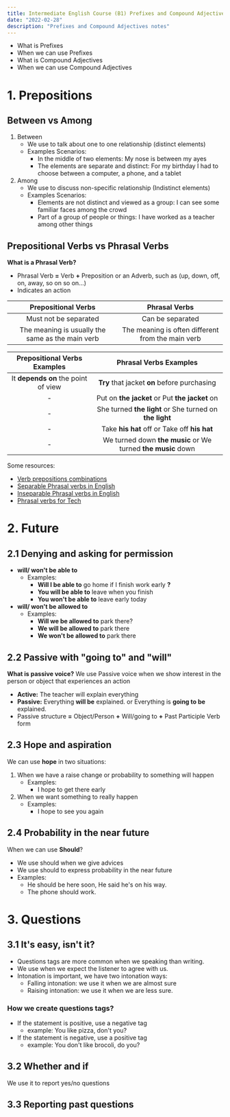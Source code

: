 ```yaml
---
title: Intermediate English Course (B1) Prefixes and Compound Adjectives
date: "2022-02-28"
description: "Prefixes and Compound Adjectives notes"
---
```


<!-- date: año-mes-día -->

- What is Prefixes
- When we can use Prefixes
- What is Compound Adjectives
- When we can use Compound Adjectives

# 1. Prepositions

## Between vs Among

1. Between
   - We use to talk about one to one relationship (distinct elements)
   - Examples Scenarios:
     - In the middle of two elements: My nose is between my ayes
     - The elements are separate and distinct: For my birthday I had to choose between a computer, a phone, and a tablet
2. Among
   - We use to discuss non-specific relationship (Indistinct elements)
   - Examples Scenarios:
     - Elements are not distinct and viewed as a group: I can see some familiar faces among the crowd
     - Part of a group of people or things: I have worked as a teacher among other things

## Prepositional Verbs vs Phrasal Verbs

**What is a Phrasal Verb?**

- Phrasal Verb **=** Verb **+** Preposition or an Adverb, such as (up, down, off, on, away, so on so on...)
- Indicates an action

|               Prepositional Verbs                |                   Phrasal Verbs                   |
| :----------------------------------------------: | :-----------------------------------------------: |
|              Must not be separated               |                 Can be separated                  |
| The meaning is usually the same as the main verb | The meaning is often different from the main verb |

|    Prepositional Verbs Examples     |                    Phrasal Verbs Examples                    |
| :---------------------------------: | :----------------------------------------------------------: |
| It **depends on** the point of view |         **Try** that jacket **on** before purchasing         |
|                  -                  |        Put on **the jacket** or Put **the jacket** on        |
|                  -                  |   She turned **the light** or She turned on **the light**    |
|                  -                  |         Take **his hat** off or Take off **his hat**         |
|                  -                  | We turned down **the music** or We turned **the music** down |

Some resources:

- [Verb prepositions combinations](https://7esl.com/verb-preposition-combinations/)
- [Separable Phrasal verbs in English](https://www.espressoenglish.net/separable-phrasal-verbs-in-english/)
- [Inseparable Phrasal verbs in English](https://www.espressoenglish.net/inseparable-phrasal-verbs-in-english/)
- [Phrasal verbs for Tech](https://static.platzi.com/media/files/class-7-_-keep-up-with-technology-worksheet_3c2072e8-9e3b-4a97-80de-6ef49a17b136.pdf)

# 2. Future

## 2.1 Denying and asking for permission

- **will/ won't be able to**
  - Examples:
    - **Will I be able to** go home if I finish work early **?**
    - **You will be able to** leave when you finish
    - **You won't be able to** leave early today
- **will/ won't be allowed to**
  - Examples:
    - **Will we be allowed to** park there?
    - **We will be allowed to** park there
    - **We won't be allowed to** park there

## 2.2 Passive with "going to" and "will"

**What is passive voice?**
We use Passive voice when we show interest in the person or object that experiences an action

- **Active:** The teacher will explain everything
- **Passive:** Everything **will be** explained. or Everything is **going to be** explained.
- Passive structure **=** Object/Person **+** Will/going to **+** Past Participle Verb form

## 2.3 Hope and aspiration

We can use **hope** in two situations:

1. When we have a raise change or probability to something will happen
   - Examples:
     - I hope to get there early
2. When we want something to really happen
   - Examples:
     - I hope to see you again

## 2.4 Probability in the near future

When we can use **Should**?

- We use should when we give advices
- We use should to express probability in the near future
- Examples:
  - He should be here soon, He said he's on his way.
  - The phone should work.

# 3. Questions

## 3.1 It's easy, isn't it?

- Questions tags are more common when we speaking than writing.
- We use when we expect the listener to agree with us.
- Intonation is important, we have two intonation ways:
  - Falling intonation: we use it when we are almost sure
  - Raising intonation: we use it when we are less sure.

### How we create questions tags?

- If the statement is positive, use a negative tag
  - example: You like pizza, don't you?
- If the statement is negative, use a positive tag
  - example: You don't like brocoli, do you?

## 3.2 Whether and if

We use it to report yes/no questions

## 3.3 Reporting past questions
